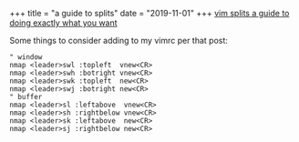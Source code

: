 +++
title = "a guide to splits"
date = "2019-11-01"
+++
[vim splits a guide to doing exactly what you want](https://technotales.wordpress.com/2010/04/29/vim-splits-a-guide-to-doing-exactly-what-you-want/)

Some things to consider adding to my vimrc per that post:

```vim
" window
nmap <leader>swl :topleft  vnew<CR>
nmap <leader>swh :botright vnew<CR>
nmap <leader>swk :topleft  new<CR>
nmap <leader>swj :botright new<CR>
" buffer
nmap <leader>sl :leftabove  vnew<CR>
nmap <leader>sh :rightbelow vnew<CR>
nmap <leader>sk :leftabove  new<CR>
nmap <leader>sj :rightbelow new<CR>
```
